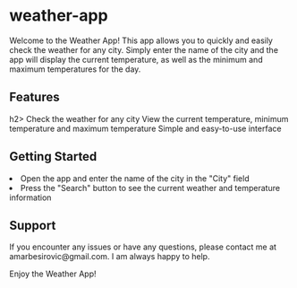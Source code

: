 # weather-app

Welcome to the Weather App! This app allows you to quickly and easily check the weather for any city. Simply enter the name of the city and the app will display the current temperature, as well as the minimum and maximum temperatures for the day.

<h2>Features</h2>
h2>
Check the weather for any city
View the current temperature, minimum temperature and maximum temperature
Simple and easy-to-use interface

<h2>Getting Started</h2>
<li>Open the app and enter the name of the city in the "City" field</li>
<li>Press the "Search" button to see the current weather and temperature information</li>

<h2>Support</h2>
If you encounter any issues or have any questions, please contact me at amarbesirovic@gmail.com. I am always happy to help.

Enjoy the Weather App!
